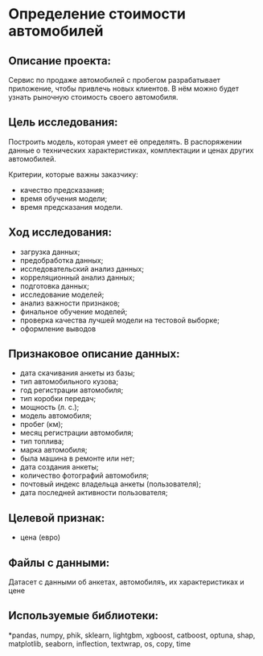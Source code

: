 # Определение стоимости автомобилей


## Описание проекта:

Сервис по продаже автомобилей с пробегом разрабатывает приложение, чтобы привлечь новых клиентов. В нём можно будет узнать рыночную стоимость своего автомобиля. 

## Цель исследования:

Построить модель, которая умеет её определять. В распоряжении данные о технических характеристиках, комплектации и ценах других автомобилей.

Критерии, которые важны заказчику:
* качество предсказания;
* время обучения модели;
* время предсказания модели.

## Ход исследования:

* загрузка данных;
* предобработка данных;
* исследовательский анализ данных;
* корреляционный анализ данных;
* подготовка данных;
* исследование моделей;
* анализ важности признаков;
* финальное обучение моделей;
* проверка качества лучшей модели на тестовой выборке;
* оформление выводов

## Признаковое описание данных:

* дата скачивания анкеты из базы;
* тип автомобильного кузова;
* год регистрации автомобиля;
* тип коробки передач;
* мощность (л. с.);
* модель автомобиля;
* пробег (км);
* месяц регистрации автомобиля;
* тип топлива;
* марка автомобиля;
* была машина в ремонте или нет;
* дата создания анкеты;
* количество фотографий автомобиля;
* почтовый индекс владельца анкеты (пользователя);
* дата последней активности пользователя;

## Целевой признак:
* цена (евро)

## Файлы с данными:

  Датасет с данными об анкетах, автомобиляъ, их характеристиках и цене
  
## Используемые библиотеки:
*pandas, numpy, phik, sklearn, lightgbm, xgboost, catboost, optuna, shap, matplotlib, seaborn, inflection, textwrap, os, copy, time
